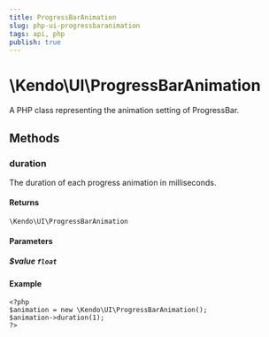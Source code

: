 ```yaml
---
title: ProgressBarAnimation
slug: php-ui-progressbaranimation
tags: api, php
publish: true
---
```


# \Kendo\UI\ProgressBarAnimation

A PHP class representing the animation setting of ProgressBar.


## Methods

### duration
The duration of each progress animation in milliseconds.

#### Returns
`\Kendo\UI\ProgressBarAnimation`

#### Parameters

##### $value `float`



#### Example 
    <?php
    $animation = new \Kendo\UI\ProgressBarAnimation();
    $animation->duration(1);
    ?>

 
